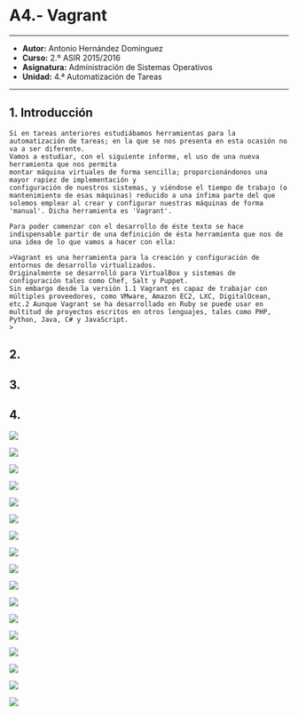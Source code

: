 # A4.- Vagrant

***

* **Autor:**  Antonio Hernández Domínguez
* **Curso:** 2.º ASIR 2015/2016
* **Asignatura:** Administración de Sistemas Operativos
* **Unidad:** 4.ª Automatización de Tareas

***

## 1. Introducción

	Si en tareas anteriores estudiábamos herramientas para la automatización de tareas; en la que se nos presenta en esta ocasión no va a ser diferente.
	Vamos a estudiar, con el siguiente informe, el uso de una nueva herramienta que nos permita
	montar máquina virtuales de forma sencilla; proporcionándonos una mayor rapiez de implementación y 
	configuración de nuestros sistemas, y viéndose el tiempo de trabajo (o mantenimiento de esas máquinas) reducido a una ínfima parte del que solemos emplear al crear y configurar nuestras máquinas de forma 'manual'. Dicha herramienta es 'Vagrant'.
	
	Para poder comenzar con el desarrollo de éste texto se hace indispensable partir de una definición de ésta herramienta que nos de una idea de lo que vamos a hacer con ella:
	
	>Vagrant es una herramienta para la creación y configuración de entornos de desarrollo virtualizados.
	Originalmente se desarrolló para VirtualBox y sistemas de configuración tales como Chef, Salt y Puppet. 
	Sin embargo desde la versión 1.1 Vagrant es capaz de trabajar con múltiples proveedores, como VMware, Amazon EC2, LXC, DigitalOcean, etc.2 Aunque Vagrant se ha desarrollado en Ruby se puede usar en multitud de proyectos escritos en otros lenguajes, tales como PHP, Python, Java, C# y JavaScript.
	>
	
## 2.
## 3.
## 4.


![](screenshots/01.png)

![](screenshots/02.png)

![](screenshots/03.png)

![](screenshots/04.png)

![](screenshots/05.png)

![](screenshots/06.png)

![](screenshots/07.png)

![](screenshots/07b.png)

![](screenshots/08.png)

![](screenshots/09.png)

![](screenshots/09b.png)

![](screenshots/10.png)

![](screenshots/11.png)

![](screenshots/12.png)

![](screenshots/13.png)

![](screenshots/14.png)

![](screenshots/15.png)

